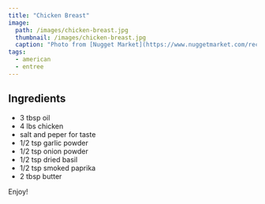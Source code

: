```yaml
---
title: "Chicken Breast"
image: 
  path: /images/chicken-breast.jpg
  thumbnail: /images/chicken-breast.jpg
  caption: "Photo from [Nugget Market](https://www.nuggetmarket.com/recipes/1035/spice-rubbed-chicken-breast/)"
tags:
  - american
  - entree
---
```


## Ingredients

* 3 tbsp oil
* 4 lbs chicken
* salt and peper for taste
* 1/2 tsp garlic powder
* 1/2 tsp onion powder
* 1/2 tsp dried basil
* 1/2 tsp smoked paprika
* 2 tbsp butter

Enjoy!
